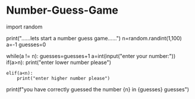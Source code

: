 # Number-Guess-Game
import random

print("......lets start a number guess game......")
n=random.randint(1,100)
a=-1
guesses=0

while(a != n):
    guesses=guesses+1
    a=int(input("enter your number:"))
    if(a>n):
        print("enter lower number please")
        
    elif(a<n):
        print("enter higher number please")
        
   
print(f"you have correctly guessed the number {n} in {guesses} guesses")
